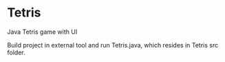 # Tetris
Java Tetris game with UI

Build project in external tool and run Tetris.java, which resides in Tetris src folder.
